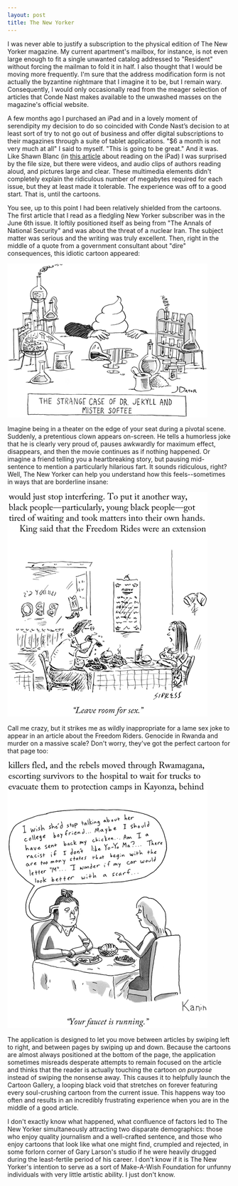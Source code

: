 ```yaml
---
layout: post
title: The New Yorker
---
```

I was never able to justify a subscription to the physical edition of The New Yorker magazine. My current apartment's mailbox, for instance, is not even large enough to fit a single unwanted catalog addressed to "Resident" without forcing the mailman to fold it in half. I also thought that I would be moving more frequently. I'm sure that the address modification form is not actually the byzantine nightmare that I imagine it to be, but I remain wary. Consequently, I would only occasionally read from the meager selection of articles that Conde Nast makes available to the unwashed masses on the magazine's official website.

A few months ago I purchased an iPad and in a lovely moment of serendipity my decision to do so coincided with Conde Nast’s decision to at least sort of try to not go out of business and offer digital subscriptions to their magazines through a suite of tablet applications. "$6 a month is not very much at all" I said to myself. "This is going to be great." And it was. Like Shawn Blanc (in [this article][1] about reading on the iPad) I was surprised by the file size, but there were videos, and audio clips of authors reading aloud, and pictures large and clear. These multimedia elements didn't completely explain the ridiculous number of megabytes required for each issue, but they at least made it tolerable. The experience was off to a good start. That is, until the cartoons.

You see, up to this point I had been relatively shielded from the cartoons. The first article that I read as a fledgling New Yorker subscriber was in the June 6th issue. It loftily positioned itself as being from "The Annals of National Security" and was about the threat of a nuclear Iran. The subject matter was serious and the writing was truly excellent. Then, right in the middle of a quote from a government consultant about "dire" consequences, this idiotic cartoon appeared:

![Dr. Jekyll and Mister Softee](/assets/2011-07-21-the-new-yorker/dr-jekyll-and-mister-softee.png "The New Yorker, June 6, 2011 -- 'Iran and the Bomb' by Seymour M. Hersh")

Imagine being in a theater on the edge of your seat during a pivotal scene. Suddenly, a pretentious clown appears on-screen. He tells a humorless joke that he is clearly very proud of, pauses awkwardly for maximum effect, disappears, and then the movie continues as if nothing happened. Or imagine a friend telling you a heartbreaking story, but pausing mid-sentence to mention a particularly hilarious fart. It sounds ridiculous, right? Well, The New Yorker can help you understand how this feels--sometimes in ways that are borderline insane:

![Leave room for sex.](/assets/2011-07-21-the-new-yorker/leave-room-for-sex.png "The New Yorker, July 25, 2011 -- 'Back on the Bus' by Calvin Trillin")

Call me crazy, but it strikes me as wildly inappropriate for a lame sex joke to appear in an article about the Freedom Riders. Genocide in Rwanda and murder on a massive scale? Don't worry, they've got the perfect cartoon for that page too:

!["Your faucet is running."](/assets/2011-07-21-the-new-yorker/your-faucet-is-running.png "The New Yorker, June 11 & 18, 2011 -- 'Climbers' by Philip Gourevitch")

The application is designed to let you move between articles by swiping left to right, and between pages by swiping up and down. Because the cartoons are almost always positioned at the bottom of the page, the application sometimes misreads desperate attempts to remain focused on the article and thinks that the reader is actually touching the cartoon *on purpose* instead of swiping the nonsense away. This causes it to helpfully launch the Cartoon Gallery, a looping black void that stretches on forever featuring every soul-crushing cartoon from the current issue. This happens way too often and results in an incredibly frustrating experience when you are in the middle of a good article.

I don't exactly know what happened, what confluence of factors led to The New Yorker simultaneously attracting two disparate demographics: those who enjoy quality journalism and a well-crafted sentence, and those who enjoy cartoons that look like what one might find, crumpled and rejected, in some forlorn corner of Gary Larson's studio if he were heavily drugged during the least-fertile period of his career. I don't know if it is The New Yorker's intention to serve as a sort of Make-A-Wish Foundation for unfunny individuals with very little artistic ability. I just don't know.

 [1]: http://shawnblanc.net/2011/07/reading-on-the-ipad/
